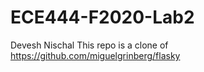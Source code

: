 # ECE444-F2020-Lab2
Devesh Nischal
This repo is a clone of
https://github.com/miguelgrinberg/flasky
